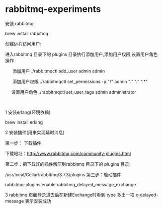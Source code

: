 # rabbitmq-experiments

安装 rabbitmq:

 brew install rabbitmq



创建远程访问用户:

进入rabbitmq 目录下的 plugins 目录执行添加用户,添加用户权限,设置用户角色操作

      添加用户
            ./rabbitmqctl add_user admin admin


      添加用户权限
            ./rabbitmqctl set_permissions -p "/" admin ".*" ".*" ".*"


      设置用户角色
            ./rabbitmqctl set_user_tags admin administrator

         

1 安装erlang(环境依赖)

brew install erlang 

2 安装插件(用来实现延时消息)

第一步： 下载插件

下载地址：http://www.rabbitmq.com/community-plugins.html

第二步：把下载好的插件解压到rabbitmq 目录下的 plugins 目录

/usr/local/Cellar/rabbitmq/3.7.3/plugins 
第三步：启动插件

rabbitmq-plugins enable rabbitmq_delayed_message_exchange


3 rabbitmq 页面登录进去后在新建Exchange时看到 type 多出一项 x-delayed-message 表示安装成功




